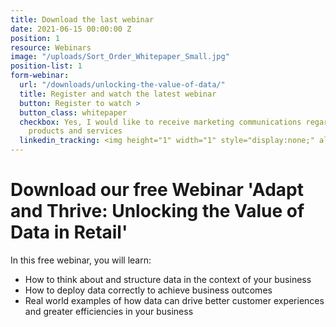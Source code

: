 ```yaml
---
title: Download the last webinar
date: 2021-06-15 00:00:00 Z
position: 1
resource: Webinars
image: "/uploads/Sort_Order_Whitepaper_Small.jpg"
position-list: 1
form-webinar:
  url: "/downloads/unlocking-the-value-of-data/"
  title: Register and watch the latest webinar
  button: Register to watch >
  button_class: whitepaper
  checkbox: Yes, I would like to receive marketing communications regarding Dressipi
    products and services
  linkedin_tracking: <img height="1" width="1" style="display:none;" alt="" src="https://dc.ads.linkedin.com/collect/?pid=300788&conversionId=551785&fmt=gif">
---
```


# Download our free Webinar 'Adapt and Thrive: Unlocking the Value of Data in Retail'

In this free webinar, you will learn:

+ How to think about and structure data in the context of your business
+ How to deploy data correctly to achieve business outcomes
+ Real world examples of how data can drive better customer experiences and greater efficiencies in your business